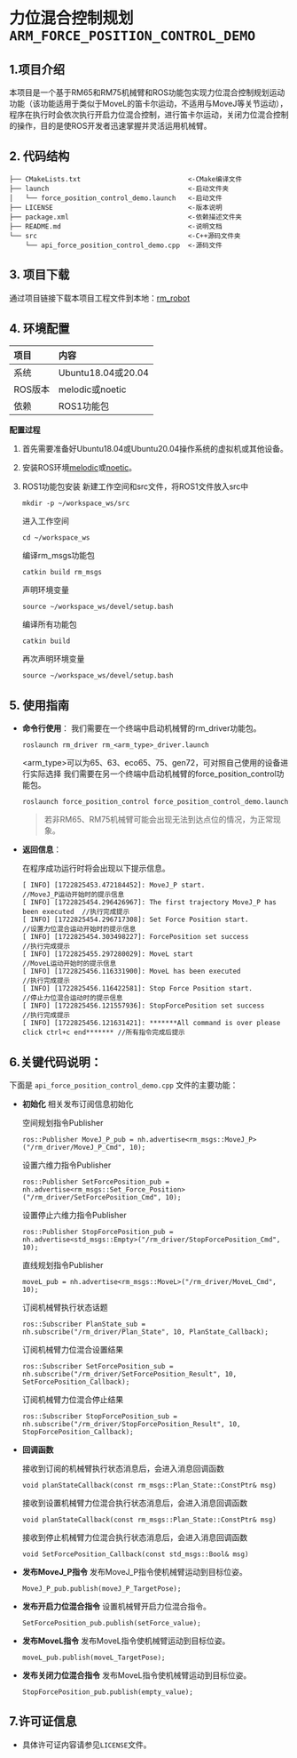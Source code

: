 # 力位混合控制规划`ARM_FORCE_POSITION_CONTROL_DEMO`

## 1.项目介绍

本项目是一个基于RM65和RM75机械臂和ROS功能包实现力位混合控制规划运动功能（该功能适用于类似于MoveL的笛卡尔运动，不适用与MoveJ等关节运动），程序在执行时会依次执行开启力位混合控制，进行笛卡尔运动，关闭力位混合控制的操作，目的是使ROS开发者迅速掌握并灵活运用机械臂。

## **2. 代码结构**

```
├── CMakeLists.txt                           <-CMake编译文件
├── launch                                   <-启动文件夹
│   └── force_position_control_demo.launch   <-启动文件
├── LICENSE                                  <-版本说明
├── package.xml                              <-依赖描述文件夹
├── README.md                                <-说明文档
└── src                                      <-C++源码文件夹
    └── api_force_position_control_demo.cpp  <-源码文件
```

## 3. 项目下载

通过项目链接下载本项目工程文件到本地：[rm_robot](https://github.com/RealManRobot/rm_robot.git)

## 4. 环境配置

| 项目 | 内容 |
| :-- | :-- |
| 系统 | Ubuntu18.04或20.04 |
| ROS版本 | melodic或noetic |
| 依赖 | ROS1功能包 |

**配置过程**

1. 首先需要准备好Ubuntu18.04或Ubuntu20.04操作系统的虚拟机或其他设备。
2. 安装ROS环境[melodic](https://wiki.ros.org/melodic/Installation/Ubuntu)或[noetic](https://wiki.ros.org/noetic/Installation/Ubuntu)。
3. ROS1功能包安装
    新建工作空间和src文件，将ROS1文件放入src中
    ```
    mkdir -p ~/workspace_ws/src
    ```

    进入工作空间
    ```
    cd ~/workspace_ws
    ```

    编译rm_msgs功能包
    ```
    catkin build rm_msgs
    ```

    声明环境变量
    ```
    source ~/workspace_ws/devel/setup.bash
    ```

    编译所有功能包
    ```
    catkin build
    ```

    再次声明环境变量
    ```
    source ~/workspace_ws/devel/setup.bash
    ```

## 5. 使用指南

* **命令行使用**：
    我们需要在一个终端中启动机械臂的rm_driver功能包。
    ```
    roslaunch rm_driver rm_<arm_type>_driver.launch
    ```
    <arm_type>可以为65、63、eco65、75、gen72，可对照自己使用的设备进行实际选择
    我们需要在另一个终端中启动机械臂的force_position_control功能包。
    ```
    roslaunch force_position_control force_position_control_demo.launch
    ```
    
    >若非RM65、RM75机械臂可能会出现无法到达点位的情况，为正常现象。

* **返回信息**：

    在程序成功运行时将会出现以下提示信息。
    ```
    [ INFO] [1722825453.472184452]: MoveJ_P start.                                  //MoveJ_P运动开始时的提示信息
    [ INFO] [1722825454.296426967]: The first trajectory MoveJ_P has been executed  //执行完成提示
    [ INFO] [1722825454.296717308]: Set Force Position start.                       //设置力位混合运动开始时的提示信息
    [ INFO] [1722825454.303498227]: ForcePosition set success                       //执行完成提示
    [ INFO] [1722825455.297280029]: MoveL start                                     //MoveL运动开始时的提示信息
    [ INFO] [1722825456.116331900]: MoveL has been executed                         //执行完成提示
    [ INFO] [1722825456.116422581]: Stop Force Position start.                      //停止力位混合运动时的提示信息
    [ INFO] [1722825456.121557936]: StopForcePosition set success                   //执行完成提示
    [ INFO] [1722825456.121631421]: *******All command is over please click ctrl+c end******* //所有指令完成后提示
    ```

## 6.关键代码说明：

下面是 `api_force_position_control_demo.cpp` 文件的主要功能：

- **初始化**
相关发布订阅信息初始化

    空间规划指令Publisher
    ```
    ros::Publisher MoveJ_P_pub = nh.advertise<rm_msgs::MoveJ_P>("/rm_driver/MoveJ_P_Cmd", 10);
    ```

    设置六维力指令Publisher
    ```
    ros::Publisher SetForcePosition_pub = nh.advertise<rm_msgs::Set_Force_Position>("/rm_driver/SetForcePosition_Cmd", 10);
    ```

    设置停止六维力指令Publisher
    ```
    ros::Publisher StopForcePosition_pub = nh.advertise<std_msgs::Empty>("/rm_driver/StopForcePosition_Cmd", 10);
    ```

    直线规划指令Publisher
    ```
    moveL_pub = nh.advertise<rm_msgs::MoveL>("/rm_driver/MoveL_Cmd", 10);
    ```

    订阅机械臂执行状态话题
    ```
    ros::Subscriber PlanState_sub = nh.subscribe("/rm_driver/Plan_State", 10, PlanState_Callback);
    ```

    订阅机械臂力位混合设置结果
    ```
    ros::Subscriber SetForcePosition_sub = nh.subscribe("/rm_driver/SetForcePosition_Result", 10, SetForcePosition_Callback);
    ```

    订阅机械臂力位混合停止结果
    ```
    ros::Subscriber StopForcePosition_sub = nh.subscribe("/rm_driver/StopForcePosition_Result", 10, StopForcePosition_Callback);
    ```

- **回调函数**
    
    接收到订阅的机械臂执行状态消息后，会进入消息回调函数
    ```
    void planStateCallback(const rm_msgs::Plan_State::ConstPtr& msg)
    ```

    接收到设置机械臂力位混合执行状态消息后，会进入消息回调函数
    ```
    void planStateCallback(const rm_msgs::Plan_State::ConstPtr& msg)
    ```
    
    接收到停止机械臂力位混合执行状态消息后，会进入消息回调函数
    ```
    void SetForcePosition_Callback(const std_msgs::Bool& msg)
    ```

- **发布MoveJ_P指令**
发布MoveJ_P指令使机械臂运动到目标位姿。

    ```
    MoveJ_P_pub.publish(moveJ_P_TargetPose);
    ```

- **发布开启力位混合指令**
设置机械臂开启力位混合指令。

    ```
    SetForcePosition_pub.publish(setForce_value);
    ```

- **发布MoveL指令**
发布MoveL指令使机械臂运动到目标位姿。

    ```
    moveL_pub.publish(moveL_TargetPose);
    ```

- **发布关闭力位混合指令**
发布MoveL指令使机械臂运动到目标位姿。

    ```
    StopForcePosition_pub.publish(empty_value);
    ```

## 7.许可证信息

* 具体许可证内容请参见`LICENSE`文件。
